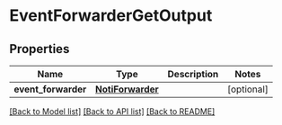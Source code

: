 # EventForwarderGetOutput

## Properties
Name | Type | Description | Notes
------------ | ------------- | ------------- | -------------
**event_forwarder** | [**NotiForwarder**](NotiForwarder.md) |  | [optional] 

[[Back to Model list]](../README.md#documentation-for-models) [[Back to API list]](../README.md#documentation-for-api-endpoints) [[Back to README]](../README.md)


